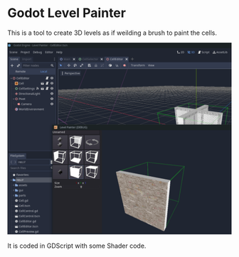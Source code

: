 # Godot Level Painter
This is a tool to create 3D levels as if weilding a brush to paint the cells.

![screen shot](screenshot.png)

It is coded in GDScript with some Shader code.

